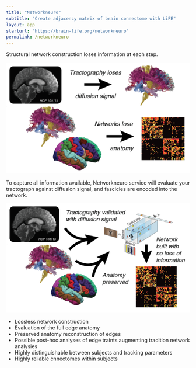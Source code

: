 ```yaml
---
title: "Networkneuro"
subtitle: "Create adjacency matrix of brain connectome with LiFE"
layout: app
starturl: "https://brain-life.org/networkneuro"
permalink: /networkneuro
---
```


Structural network construction loses information at each step. 

![NetworkNeuro](/images/networkneuro1.png)

To capture all information available, Networkneuro service will evaluate your tractograph against diffusion signal, and fascicles are encoded into the network. 

![NetworkNeuro](/images/networkneuro2.png)

* Lossless network construction
* Evaluation of the full edge anatomy
* Preserved anatomy reconstruction of edges
* Possible post-hoc analyses of edge traints augmenting tradition network analysies
* Highly distinguishable between subjects and tracking parameters
* Highly reliable cnnectomes within subjects


